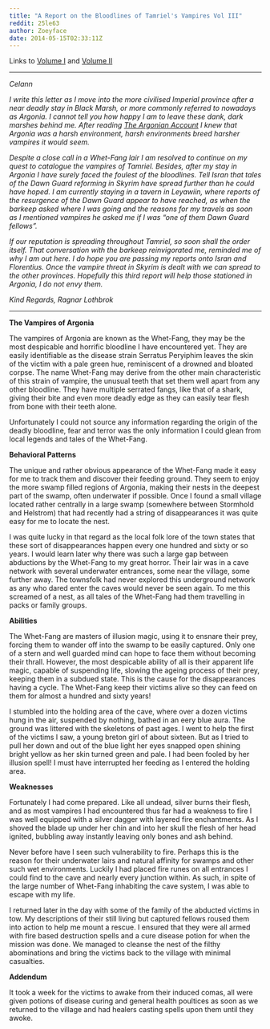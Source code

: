 ```yaml
---
title: "A Report on the Bloodlines of Tamriel's Vampires Vol III"
reddit: 25le63
author: Zoeyface
date: 2014-05-15T02:33:11Z
---
```


Links to [Volume I](http://www.reddit.com/r/teslore/comments/25fatg/a_report_on_the_bloodlines_of_tamriels_vampires/) and [Volume II](http://www.reddit.com/r/teslore/comments/25icqh/a_report_on_the_bloodlines_of_tamriels_vampires/)
_______

*Celann*

*I write this letter as I move into the more civilised Imperial province after a near deadly stay in Black Marsh, or more commonly referred to nowadays as Argonia. I cannot tell you how happy I am to leave these dank, dark marshes behind me. After reading [The Argonian Account](http://www.imperial-library.info/content/argonian-account) I knew that Argonia was a harsh environment, harsh environments breed harsher vampires it would seem.*

*Despite a close call in a Whet-Fang lair I am resolved to continue on my quest to catalogue the vampires of Tamriel. Besides, after my stay in Argonia I have surely faced the foulest of the bloodlines. Tell Isran that tales of the Dawn Guard reforming in Skyrim have spread further than he could have hoped. I am currently staying in a tavern in Leyawiin, where reports of the resurgence of the Dawn Guard appear to have reached, as when the barkeep asked where I was going and the reasons for my travels as soon as I mentioned vampires he asked me if I was “one of them Dawn Guard fellows”.*

*If our reputation is spreading throughout Tamriel, so soon shall the order itself. That conversation with the barkeep reinvigorated me, reminded me of why I am out here. I do hope you are passing my reports onto Isran and Florentius. Once the vampire threat in Skyrim is dealt with we can spread to the other provinces. Hopefully this third report will help those stationed in Argonia, I do not envy them.*

*Kind Regards, Ragnar Lothbrok*

______

**The Vampires of Argonia**

The vampires of Argonia are known as the Whet-Fang, they may be the most despicable and horrific bloodline I have encountered yet. They are easily identifiable as the disease strain Serratus Peryiphim leaves the skin of the victim with a pale green hue, reminiscent of a drowned and bloated corpse. The name Whet-Fang may derive from the other main characteristic of this strain of vampire, the unusual teeth that set them well apart from any other bloodline. They have multiple serrated fangs, like that of a shark, giving their bite and even more deadly edge as they can easily tear flesh from bone with their teeth alone.

Unfortunately I could not source any information regarding the origin of the deadly bloodline, fear and terror was the only information I could glean from local legends and tales of the Whet-Fang.

**Behavioral Patterns**

The unique and rather obvious appearance of the Whet-Fang made it easy for me to track them and discover their feeding ground. They seem to enjoy the more swamp filled regions of Argonia, making their nests in the deepest part of the swamp, often underwater if possible. Once I found a small village located rather centrally in a large swamp (somewhere between Stormhold and Helstrom) that had recently had a string of disappearances it was quite easy for me to locate the nest.

I was quite lucky in that regard as the local folk lore of the town states that these sort of disappearances happen every one hundred and sixty or so years. I would learn later why there was such a large gap between abductions by the Whet-Fang to my great horror. Their lair was in a cave network with several underwater entrances, some near the village, some further away. The townsfolk had never explored this underground network as any who dared enter the caves would never be seen again. To me this screamed of a nest, as all tales of the Whet-Fang had them travelling in packs or family groups.

**Abilities**

The Whet-Fang are masters of illusion magic, using it to ensnare their prey, forcing them to wander off into the swamp to be easily captured. Only one of a stern and well guarded mind can hope to face them without becoming their thrall. However, the most despicable ability of all is their apparent life magic, capable of suspending life, slowing the ageing process of their prey, keeping them in a subdued state. This is the cause for the disappearances having a cycle. The Whet-Fang keep their victims alive so they can feed on them for almost a hundred and sixty years!

I stumbled into the holding area of the cave, where over a dozen victims hung in the air, suspended by nothing, bathed in an eery blue aura. The ground was littered with the skeletons of past ages. I went to help the first of the victims I saw, a young breton girl of about sixteen. But as I tried to pull her down and out of the blue light her eyes snapped open shining bright yellow as her skin turned green and pale. I had been fooled by her illusion spell! I must have interrupted her feeding as I entered the holding area.

**Weaknesses**

Fortunately I had come prepared. Like all undead, silver burns their flesh, and as most vampires I had encountered thus far had a weakness to fire I was well equipped with a silver dagger with layered fire enchantments. As I shoved the blade up under her chin and into her skull the flesh of her head ignited, bubbling away instantly leaving only bones and ash behind.

Never before have I seen such vulnerability to fire. Perhaps this is the reason for their underwater lairs and natural affinity for swamps and other such wet environments. Luckily I had placed fire runes on all entrances I could find to the cave and nearly every junction within. As such, in spite of the large number of Whet-Fang inhabiting the cave system, I was able to escape with my life.

I returned later in the day with some of the family of the abducted victims in tow. My descriptions of their still living but captured fellows roused them into action to help me mount a rescue. I ensured that they were all armed with fire based destruction spells and a cure disease potion for when the mission was done. We managed to cleanse the nest of the filthy abominations and bring the victims back to the village with minimal casualties.

**Addendum**

It took a week for the victims to awake from their induced comas, all were given potions of disease curing and general health poultices as soon as we returned to the village and had healers casting spells upon them until they awoke. 
